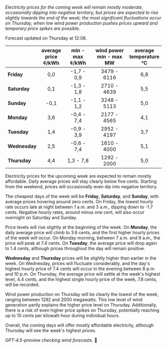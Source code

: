 *Electricity prices for the coming week will remain mostly moderate, occasionally dipping into negative territory, but prices are expected to rise slightly towards the end of the week; the most significant fluctuations occur on Thursday, when low wind power production pushes prices upward and temporary price spikes are possible.*

Forecast updated on Thursday at 12:08.

|              | average<br>price<br>¢/kWh | min - max<br>¢/kWh | wind power<br>min - max<br>MW | average<br>temperature<br>°C |
|:-------------|:----------------:|:----------------:|:-------------:|:-------------:|
| **Friday**   |        0,0       |    -1,7 - 0,9    |     3479 - 6116     |      6,8      |
| **Saturday** |        0,1       |    -1,3 - 1,8    |     2710 - 4639     |      5,5      |
| **Sunday**   |       -0,1       |    -1,1 - 1,2    |     3248 - 5113     |      5,0      |
| **Monday**   |        3,6       |    -0,4 - 7,4    |     2177 - 4565     |      4,1      |
| **Tuesday**  |        1,4       |    -0,9 - 3,9    |     2952 - 4197     |      3,7      |
| **Wednesday**|        2,5       |    -0,6 - 7,4    |     1610 - 4000     |      5,1      |
| **Thursday** |        4,4       |     1,3 - 7,8    |     1292 - 2000     |      5,0      |

Electricity prices for the upcoming week are expected to remain mostly affordable. Daily average prices will stay clearly below five cents. Starting from the weekend, prices will occasionally even dip into negative territory.

The cheapest days of the week will be **Friday**, **Saturday**, and **Sunday**, with average prices hovering around zero cents. On Friday, the lowest hourly rate occurs late at night between 1 a.m. and 3 a.m., dipping down to -1.7 cents. Negative hourly rates, around minus one cent, will also occur overnight on Saturday and Sunday.

Price levels will rise slightly at the beginning of the week. On **Monday**, the daily average price will climb to 3.6 cents, and the first higher hourly prices of the week will occur. On Monday morning, between 7 a.m. and 9 a.m., the price will peak at 7.4 cents. On **Tuesday**, the average price will drop again to 1.4 cents, although prices throughout the day will remain positive.

**Wednesday** and **Thursday** prices will be slightly higher than earlier in the week. On Wednesday, prices will fluctuate considerably, and the day's highest hourly price of 7.4 cents will occur in the evening between 8 p.m. and 10 p.m. On Thursday, the average price will settle at the week's highest level, 4.4 cents, and the highest single hourly price of the week, 7.8 cents, will be recorded.

Wind power production on Thursday will be clearly the lowest of the week, ranging between 1292 and 2000 megawatts. This low level of wind generation partly explains the higher price level on Thursday. Additionally, there is a risk of even higher price spikes on Thursday, potentially reaching up to 10 cents per kilowatt-hour during individual hours.

Overall, the coming days will offer mostly affordable electricity, although Thursday will see the week's highest prices.

*GPT-4.5-preview checking wind forecasts.* 🍃
